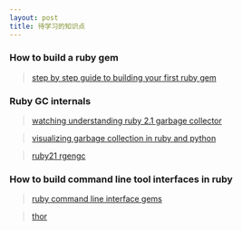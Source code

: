 ```yaml
---
layout: post
title: 待学习的知识点
---
```


### How to build a ruby gem

> [step by step guide to building your first ruby gem][1]

### Ruby GC internals

> [watching understanding ruby 2.1 garbage collector][2]

> [visualizing garbage collection in ruby and python][3]

> [ruby21 rgengc][4]

### How to build command line tool interfaces in ruby

> [ruby command line interface gems][5]

> [thor][6]


[1]: http://quickleft.com/blog/step-by-step-guide-to-building-your-first-ruby-gem
[2]: http://thorstenball.com/blog/2014/03/12/watching-understanding-ruby-2.1-garbage-collector/
[3]: http://patshaughnessy.net/2013/10/24/visualizing-garbage-collection-in-ruby-and-python
[4]: http://tmm1.net/ruby21-rgengc/
[5]: http://www.sitepoint.com/ruby-command-line-interface-gems
[6]: http://whatisthor.com/
